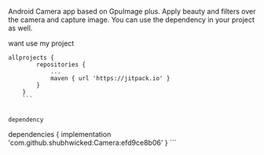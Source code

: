Android Camera app based on GpuImage plus. Apply beauty and filters over the camera and capture image. You can use the dependency in your project as well.


want use my project

```
allprojects {
		repositories {
			...
			maven { url 'https://jitpack.io' }
		}
	}
	```


dependency

```
dependencies {
	        implementation 'com.github.shubhwicked:Camera:efd9ce8b06'
	}
	```
